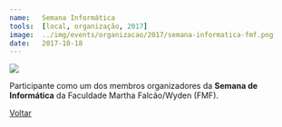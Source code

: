 ```yaml
---
name:  	Semana Informática
tools: 	[local, organização, 2017]
image: 	../img/events/organizacao/2017/semana-informatica-fmf.png
date: 	2017-10-18
---
```


![](../img/events/organizacao/2017/semana-informatica-fmf.png)

Participante como um dos membros organizadores da **Semana de Informática** da Faculdade Martha Falcão/Wyden (FMF).

<p class="text-center">
	<a class="btn btn-outline-primary mt-1" href="{{ site.baseurl }}/events/">Voltar</a>
</p>